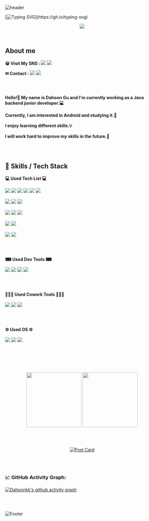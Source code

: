 ![header](https://capsule-render.vercel.app/api?type=waving&color=timeGradient&height=200&section=header&text=Dahoonkk's%20Github&fontSize=50)

[![Typing SVG](https://readme-typing-svg.herokuapp.com?color=%2336BCF7&center=true&vCenter=true&width=400&lines=Hi+there+👋,+I+am+Dahoon+Gu!;+Welcome+to+My+Github!;)](https://git.io/typing-svg)

<p align="center"><a href="https://hits.seeyoufarm.com"><img src="https://hits.seeyoufarm.com/api/count/incr/badge.svg?url=https%3A%2F%2Fgithub.com%2FDahoonkk&count_bg=%234192AA&title_bg=%2348646E&icon=&icon_color=%23E7E7E7&title=Hits&edge_flat=false"/></a></p>
</br>

## About me
<b>😀 Visit My SNS  :  </b>
<a href="https://dahoonkk.tistory.com/" target="_blank"><img src="https://img.shields.io/badge/BLOG-000000?style=flat&logo=Tistory&LogoColor=White"/></a>
<a href="https://www.instagram.com/dahoonkk/" target="_blank"><img src="https://img.shields.io/badge/Dahoonkk-E4405F?style=flat&logo=Instagram&LogoColor=White"/></a>

<b>✉ Contact  :  </b>
<a><img src="https://img.shields.io/badge/iamkdh1@naver.com-03C75A?style=flat&logo=Naver&logoColor=white"/></a>
<a><img src="https://img.shields.io/badge/dhgu@traxon.co.kr-D14836?style=flat&logo=Gmail&logoColor=white"/></a>

</br>
</br>

<b> Hello!👋 My name is Dahoon Gu and I'm currently working as a Java backend junior developer.💻 </b>
</br>
</br>
<b> Currently, I am interested in Android and studying it.📱 </b>
</br>
</br>
<b> I enjoy learning different skills.💡 </b>
</br>
</br>
<b> I will work hard to improve my skills in the future.💪 </b>

</br>
</br>



## 💪 Skills / Tech Stack
<b>💻 Used Tech List 💻</b>
</br>
</br>
<img src="https://img.shields.io/badge/JAVA-CC6600?style=flat&logo=JAVA&logoColor=white"/></a>
<img src="https://img.shields.io/badge/JavaScript-F7DF1E?style=flat&logo=javascript&logoColor=white"/></a>
<img src="https://img.shields.io/badge/HTML5-E34F26?style=flat&logo=HTML5&logoColor=white"/></a>
<img src="https://img.shields.io/badge/Python-3776AB?style=flat&logo=python&logoColor=white"/></a>
<img src="https://img.shields.io/badge/Kotlin-7F52FF?style=flat&logo=Kotlin&logoColor=white"/></a>
<img src="https://img.shields.io/badge/Android-3DDC84?style=flat&logo=Android&logoColor=white"/></a>
<br></br>
<img src="https://img.shields.io/badge/Oracle-F80000?style=flat&logo=Oracle&logoColor=white"/></a>
<img src="https://img.shields.io/badge/MySQL-4479A1?style=flat&logo=MySQL&logoColor=white"/></a>
<img src="https://img.shields.io/badge/MariaDB-003545?style=flat&logo=MariaDB&logoColor=white"/></a>
<br></br>
<img src="https://img.shields.io/badge/Firebase-FFCA28?style=flat&logo=Firebase&logoColor=white"/></a>
<img src="https://img.shields.io/badge/Spring Boot-6DB33F?style=flat&logo=springboot&logoColor=white"/></a>
<img src="https://img.shields.io/badge/Flask-000000?style=flat&logo=Flask&logoColor=white"/></a>
<br></br>
<img src="https://img.shields.io/badge/PyTorch-EE4C2C?style=flat&logo=PyTorch&logoColor=white"/></a>
<img src="https://img.shields.io/badge/OpenCV-5C3EE8?style=flat&logo=OpenCV&logoColor=white"/></a>
<br></br>
<img src="https://img.shields.io/badge/Arduino-00979D?style=flat&logo=Arduino&logoColor=white"/></a>
<img src="https://img.shields.io/badge/Raspberry Pi-A22846?style=flat&logo=raspberrypi&logoColor=white"/></a>

</br>
</br>

<b>⌨ Used Dev Tools ⌨</b>
</br>
</br>
<img src="https://img.shields.io/badge/Eclipse IDE-2C2255?style=flat&logo=eclipseide&logoColor=white"/></a>
<img src="https://img.shields.io/badge/Intellij IDEA-000000?style=flat&logo=intellijidea&logoColor=white"/></a>
<img src="https://img.shields.io/badge/Visual Studio Code-007ACC?style=flat&logo=visualstudiocode&logoColor=white"/></a>
<img src="https://img.shields.io/badge/Android Studio-3DDC84?style=flat&logo=androidstudio&logoColor=white"/></a>

</br>
</br>

<b>👨‍👧‍👦 Used Cowork Tools 👨‍👧‍👦</b>
</br>
</br>
<img src="https://img.shields.io/badge/Github-181717?style=flat&logo=Github&logoColor=white"/></a>
<img src="https://img.shields.io/badge/Notion-000000?style=flat&logo=notion&logoColor=white"/></a>
<img src="https://img.shields.io/badge/Slack-4A154B?style=flat&logo=slack&logoColor=white"/></a>

</br>
</br>

<b>⚙ Used OS ⚙</b>
</br>
</br>
<img src="https://img.shields.io/badge/Windows-0078D6?style=flat&logo=windows&logoColor=white"/></a>
<img src="https://img.shields.io/badge/MacOS-000000?style=flat&logo=MacOS&logoColor=white"/></a>
<img src="https://img.shields.io/badge/Linux-FCC624?style=flat&logo=Linux&logoColor=white"/></a>
</br>
</br>

<br>

<!--
[![Top Langs](https://github-readme-stats.vercel.app/api/top-langs/?username=Dahoonkk&layout=compact&theme=github_dark)](https://github.com/anuraghazra/github-readme-stats)

</br>
</br>

[![Anurag's GitHub stats](https://github-readme-stats.vercel.app/api?username=Dahoonkk&count_private=true&show_icons=true&theme=github_dark)](https://github.com/anuraghazra/github-readme-stats) -->
<br>
<br>

<div align = "center">
<p>
  <img height="180em" src="https://github-readme-stats.vercel.app/api?username=Dahoonkk&count_private=true&show_icons=true&include_all_commits=true&theme=github_dark">
  <img height="180em" src="https://github-readme-stats.vercel.app/api/top-langs/?username=Dahoonkk&layout=compact&theme=github_dark">
</p>

<!-- ![](./profile-3d-contrib/profile-green-animate.svg) -->

<!-- [![Solved.ac Profile](http://mazassumnida.wtf/api/generate_badge?boj=iamkdh1)](https://solved.ac/iamkdh1)<br/> -->

<!-- [![trophy](https://github-profile-trophy.vercel.app/?username=Dahoonkk)](https://github.com/ryo-ma/github-profile-trophy) -->

</br>
</br>

[![Post Card](https://tistory-readme-stats.vercel.app/api?name=dahoonkk&color=dark)](https://dahoonkk.tistory.com/)
</div>

</br>
</br>

### 📈 GitHub Activity Graph:
[![Dahoonkk's github activity graph](https://github-readme-activity-graph.cyclic.app/graph?username=Dahoonkk&theme=github-dark)](https://github.com/Dahoonkk/github-readme-activity-graph)

<br>
<br>


![Footer](https://capsule-render.vercel.app/api?type=waving&color=timeGradient&height=200&section=footer)
